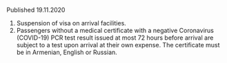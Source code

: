 Published 19.11.2020 
1. Suspension of visa on arrival facilities.
2. Passengers without a medical certificate with a negative Coronavirus (COVID-19) PCR test result issued at most 72 hours before arrival are subject to a test upon arrival at their own expense. The certificate must be in Armenian, English or Russian.

